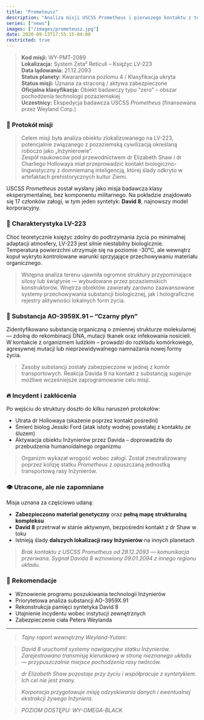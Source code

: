 ```yaml
---
title: "Prometeusz"
description: "Analiza misji USCSS Prometheus i pierwszego kontaktu z technologią Inżynierów"
series: ["news"]
images: ["/images/prometeusz.jpg"]
date: 2020-09-13T17:55:15-04:00
restricted: true
---
```


> **Kod misji:** WY-PMT-2089  
> **Lokalizacja:** System Zeta² Reticuli – Księżyc LV-223  
> **Data lądowania:** 21.12.2093  
> **Status planety:** Kwarantanna poziomu 4 / Klasyfikacja ukryta  
> **Status misji:** Uznana za straconą / aktywa zabezpieczone  
> **Oficjalna klasyfikacja:** Obiekt badawczy typu "zero" – obszar pochodzenia technologii pozaziemskiej  
> **Uczestnicy:** Ekspedycja badawcza USCSS *Prometheus* (finansowana przez Weyland Corp.)


### 🧭 Protokół misji

> Celem misji była analiza obiektu zlokalizowanego na LV-223, potencjalnie związanego z pozaziemską cywilizacją określaną roboczo jako „Inżynierowie”.  
> Zespół naukowców pod przewodnictwem dr Elizabeth Shaw i dr Charliego Hollowaya miał przeprowadzić kontakt biologiczno-lingwistyczny z domniemaną inteligencją, której ślady odkryto w artefaktach prehistorycznych kultur Ziemi.

USCSS *Prometheus* został wysłany jako misja badawcza klasy eksperymentalnej, bez komponentu militarnego. Na pokładzie znajdowało się 17 członków załogi, w tym jeden syntetyk: **David 8**, najnowszy model korporacyjny.


### 🌌 Charakterystyka LV-223

Choć teoretycznie księżyc zdolny do podtrzymania życia po minimalnej adaptacji atmosfery, LV-223 jest silnie niestabilny biologicznie.  
Temperatura powierzchni utrzymuje się na poziomie -30°C, ale wewnątrz kopuł wykryto kontrolowane warunki sprzyjające przechowywaniu materiału organicznego.

> Wstępna analiza terenu ujawniła ogromne struktury przypominające silosy lub świątynie — wybudowane przez pozaziemskich konstruktorów. Wnętrza obiektów zawierały zarówno zaawansowane systemy przechowywania substancji biologicznej, jak i holograficzne rejestry aktywności lokalnych form życia.


### 🧬 Substancja AO-3959X.91 – “Czarny płyn”

Zidentyfikowano substancję organiczną o zmiennej strukturze molekularnej — zdolną do rekombinacji DNA, mutacji tkanek oraz infekowania nosicieli.  
W kontakcie z organizmem ludzkim – prowadzi do rozkładu komórkowego, agresywnej mutacji lub nieprzewidywalnego namnażania nowej formy życia.

> Zasoby substancji zostały zabezpieczone w jednej z komór transportowych. Reakcja Davida 8 na kontakt z substancją sugeruje możliwe wcześniejsze zaprogramowanie celu misji.


### 🔥 Incydent i zakłócenia

Po wejściu do struktury doszło do kilku naruszeń protokołów:

- Utrata dr Hollowaya (skażenie poprzez kontakt pośredni)  
- Śmierć biolog Jessiki Ford (atak istoty wodnej powstałej z kontaktu ze śluzem)  
- Aktywacja obiektu Inżynierów przez Davida – doprowadziła do przebudzenia humanoidalnego organizmu  

> Organizm wykazał wrogość wobec załogi. Został zneutralizowany poprzez kolizję statku *Prometheus* z opuszczaną jednostką transportową rasy Inżynierów.


### 👁️ Utracone, ale nie zapomniane

Misja uznana za częściowo udaną:  
- **Zabezpieczono materiał genetyczny** oraz **pełną mapę strukturalną kompleksu**  
- **David 8** przetrwał w stanie aktywnym, bezpośredni kontakt z dr Shaw w toku  
- Istnieją ślady **dalszych lokalizacji rasy Inżynierów** na innych planetach

> *Brak kontaktu z USCSS Prometheus od 29.12.2093 — komunikacja przerwana. Sygnał Davida 8 wznowiony 09.01.2094 z innego regionu układu.*


### 📌 Rekomendacje

- Wznowienie programu poszukiwania technologii Inżynierów  
- Priorytetowa analiza substancji AO-3959X.91  
- Rekonstrukcja pamięci syntetyka David 8  
- Utajnienie incydentu wobec instytucji zewnętrznych  
- Zabezpieczenie ciała Petera Weylanda

---

> *Tajny raport wewnętrzny Weyland-Yutani*:

> *David 8 uruchomił systemy nawigacyjne statku Inżynierów. Zarejestrowano transmisję kierunkową w stronę nieznanego układu — przypuszczalnie miejsce pochodzenia rasy twórców.*  

> *dr Elizabeth Shaw pozostaje przy życiu i współpracuje z syntetykiem. Ich cel nie jest znany.*

> *Korporacja przygotowuje misję odzyskiwania danych i ewentualnej ekstrakcji żywego Inżyniera.*

> *POZIOM DOSTĘPU: WY-OMEGA-BLACK*


